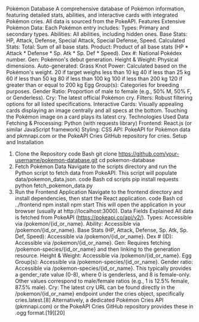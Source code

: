 Pokémon Database
A comprehensive database of Pokémon information, featuring detailed stats, abilities, and interactive cards with integrated Pokémon cries. All data is sourced from the PokeAPI.
Features
Extensive Pokémon Data: Each Pokémon entry includes:
Types: Primary and secondary types.
Abilities: All abilities, including hidden ones.
Base Stats: HP, Attack, Defense, Special Attack, Special Defense, Speed.
Calculated Stats:
Total: Sum of all base stats.
Product: Product of all base stats (HP * Attack * Defense * Sp. Atk * Sp. Def * Speed).
Dex #: National Pokédex number.
Gen: Pokémon's debut generation.
Height & Weight: Physical dimensions.
Auto-generated: Grass Knot Power: Calculated based on the Pokémon's weight.
20 if target weighs less than 10 kg
40 if less than 25 kg
60 if less than 50 kg
80 if less than 100 kg
100 if less than 200 kg
120 if greater than or equal to 200 kg
Egg Group(s): Categories for breeding purposes.
Gender Ratio: Proportion of male to female (e.g., 50% M, 50% F, or Genderless).
Cry: The latest official Pokémon cry.
Filters: Robust filtering options for all listed specifications.
Interactive Cards: Visually appealing cards displaying an image centrally and all specs at the bottom. Touching the Pokémon image on a card plays its latest cry.
Technologies Used
Data Fetching & Processing: Python (with requests library)
Frontend: React.js (or similar JavaScript framework)
Styling: CSS
API: PokeAPI for Pokémon data and pkmnapi.com or the PokeAPI Cries GitHub repository for cries.
Setup and Installation
1. Clone the Repository
code
Bash
git clone https://github.com/your-username/pokemon-database.git
cd pokemon-database
2. Fetch Pokémon Data
Navigate to the scripts directory and run the Python script to fetch data from PokeAPI. This script will populate data/pokemon_data.json.
code
Bash
cd scripts
pip install requests
python fetch_pokemon_data.py
3. Run the Frontend Application
Navigate to the frontend directory and install dependencies, then start the React application.
code
Bash
cd ../frontend
npm install
npm start
This will open the application in your browser (usually at http://localhost:3000).
Data Fields Explained
All data is fetched from PokeAPI (https://pokeapi.co/api/v2/).
Types: Accessible via /pokemon/{id_or_name}.
Ability: Accessible via /pokemon/{id_or_name}.
Base Stats (HP, Attack, Defense, Sp. Atk, Sp. Def, Speed): Accessible via /pokemon/{id_or_name}.
Dex # (ID): Accessible via /pokemon/{id_or_name}.
Gen: Requires fetching /pokemon-species/{id_or_name} and then linking to the generation resource.
Height & Weight: Accessible via /pokemon/{id_or_name}.
Egg Group(s): Accessible via /pokemon-species/{id_or_name}.
Gender ratio: Accessible via /pokemon-species/{id_or_name}. This typically provides a gender_rate value (0-8), where 0 is genderless, and 8 is female-only. Other values correspond to male/female ratios (e.g., 1 is 12.5% female, 87.5% male).
Cry: The latest cry URL can be found directly in the /pokemon/{id_or_name} endpoint under the cries object, specifically cries.latest.[8] Alternatively, a dedicated Pokémon Cries API (pkmnapi.com) or the PokeAPI Cries GitHub repository provides these in .ogg format.[19][20]
